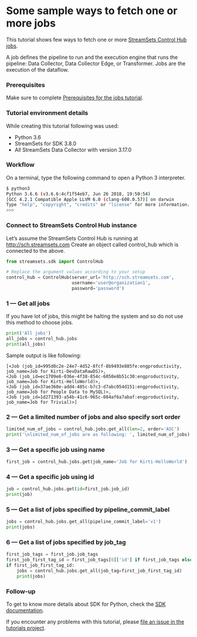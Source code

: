 Some sample ways to fetch one or more jobs
==========================================

This tutorial shows few ways to fetch one or more [StreamSets Control Hub jobs](https://streamsets.com/documentation/controlhub/latest/help/controlhub/UserGuide/Jobs/Jobs_title.html).

A job defines the pipeline to run and the execution engine that runs the pipeline: Data Collector, Data Collector Edge, or Transformer. Jobs are the execution of the dataflow.

### Prerequisites
Make sure to complete [Prerequisites for the jobs tutorial](../preparation-for-tutorial).

### Tutorial environment details
While creating this tutorial following was used:
* Python 3.6
* StreamSets for SDK 3.8.0
* All StreamSets Data Collector with version 3.17.0

 
### Workflow
On a terminal, type the following command to open a Python 3 interpreter.

```bash
$ python3
Python 3.6.6 (v3.6.6:4cf1f54eb7, Jun 26 2018, 19:50:54)
[GCC 4.2.1 Compatible Apple LLVM 6.0 (clang-600.0.57)] on darwin
Type "help", "copyright", "credits" or "license" for more information.
>>>
```

### Connect to StreamSets Control Hub instance

Let’s assume the StreamSets Control Hub is running at http://sch.streamsets.com 
Create an object called control_hub which is connected to the above. 

```python
from streamsets.sdk import ControlHub

# Replace the argument values according to your setup
control_hub = ControlHub(server_url='http://sch.streamsets.com',
                         username='user@organization1',
                         password='password')
```
 
### 1 &mdash; Get all jobs

If you have lot of jobs, this might be halting the system and so do not use this method to choose jobs.
  
```python
print('All jobs')
all_jobs = control_hub.jobs
print(all_jobs)
```
Sample output is like following:
```
[<Job (job_id=995d8c2e-24e7-4d52-8fcf-8b9493e885fe:engproductivity, job_name=Job for Kirti-DevDataRawDS)>,
<Job (job_id=ec1709e6-036e-4f38-854c-6050e8b51c30:engproductivity, job_name=Job for Kirti-HelloWorld)>,
<Job (job_id=37ae360e-add4-485c-b7c3-d7abc054d151:engproductivity, job_name=Job for People Data to MySQL)>,
<Job (job_id=1d271393-a54b-41c6-965c-084af6a7abaf:engproductivity, job_name=Job for Trivial)>]
```

### 2 &mdash; Get a limited number of jobs and also specify sort order

```python
limited_num_of_jobs = control_hub.jobs.get_all(len=2, order='ASC')
print('\nlimited_num_of_jobs are as following: ', limited_num_of_jobs)
```
   
### 3 &mdash; Get a specific job using name

```python
first_job = control_hub.jobs.get(job_name='Job for Kirti-HelloWorld')
```
   
### 4 &mdash; Get a specific job using id

```python
job = control_hub.jobs.get(id=first_job.job_id)
print(job)
```

### 5 &mdash; Get a list of jobs specified by pipeline_commit_label

```python
jobs = control_hub.jobs.get_all(pipeline_commit_label='v1')
print(jobs)
```  

### 6 &mdash; Get a list of jobs specified by job_tag

```python
first_job_tags = first_job.job_tags
first_job_first_tag_id = first_job_tags[0]['id'] if first_job_tags else ''
if first_job_first_tag_id:
    jobs = control_hub.jobs.get_all(job_tag=first_job_first_tag_id)
    print(jobs)
```      

### Follow-up
To get to know more details about SDK for Python, check the [SDK documentation](https://streamsets.com/documentation/sdk/latest/index.html).

If you encounter any problems with this tutorial, please [file an issue in the tutorials project](https://github.com/streamsets/tutorials/issues/new).
 
